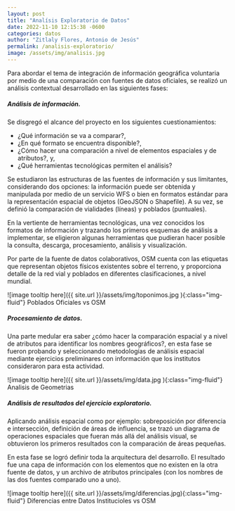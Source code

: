 ```yaml
---
layout: post
title: "Analísis Exploratorio de Datos"
date: 2022-11-10 12:15:38 -0600
categories: datos
author: "Zitlaly Flores, Antonio de Jesús"
permalink: /analisis-exploratorio/
image: /assets/img/analisis.jpg
---
```


Para abordar el tema de integración de información geográfica voluntaria por medio de una comparación con fuentes de datos oficiales, se realizó un análisis contextual desarrollado en las siguientes fases:

##### Análisis de información. 
Se disgregó el alcance del proyecto en los siguientes cuestionamientos:  
* ¿Qué información se va a comparar?,
* ¿En qué formato se encuentra disponible?,
* ¿Cómo hacer una comparación a nivel de elementos espaciales y de atributos?, y,
* ¿Qué herramientas tecnológicas permiten el análisis?  

Se estudiaron las estructuras de las fuentes de información y sus limitantes, considerando dos opciones: la información puede ser obtenida y manipulada por medio de un servicio WFS o bien en formatos estándar para la representación espacial de objetos (GeoJSON o Shapefile). A su vez, se definió la comparación de vialidades (líneas) y poblados (puntuales).  

En la vertiente de herramientas tecnológicas, una vez conocidos los formatos de información y trazando los primeros esquemas de análisis a implementar, se eligieron algunas herramientas que pudieran hacer posible la consulta, descarga, procesamiento, análisis y visualización.  

Por parte de la fuente de datos colaborativos, OSM cuenta con las etiquetas que representan objetos físicos existentes sobre el terreno, y proporciona detalle de la red vial y poblados en diferentes clasificaciones, a nivel mundial.

![image tooltip here]({{ site.url }}/assets/img/toponimos.jpg ){:class="img-fluid"}
Poblados Oficiales vs OSM  


##### Procesamiento de datos.
Una parte medular era saber ¿cómo hacer la comparación espacial y a nivel de atributos para identificar los nombres geográficos?, en esta fase se fueron probando y seleccionando metodologías de análisis espacial mediante ejercicios preliminares con información que los institutos consideraron para esta actividad.  

![image tooltip here]({{ site.url }}/assets/img/data.jpg ){:class="img-fluid"}
Analisis de Geometrias  


##### Análisis de resultados del ejercicio exploratorio.
Aplicando análisis espacial como por ejemplo: sobreposición por diferencia e intersección, definición de áreas de influencia, se trazó un diagrama de operaciones espaciales que fueran más allá del análisis visual, se obtuvieron los primeros resultados con la comparación de áreas pequeñas.  

En esta fase se logró definir toda la arquitectura del desarrollo. El resultado fue una capa de información con los elementos que no existen en la otra fuente de datos, y un archivo de atributos principales (con los nombres de las dos fuentes comparado uno a uno).  

![image tooltip here]({{ site.url }}/assets/img/diferencias.jpg){:class="img-fluid"}
Diferencias entre Datos Institucioles vs OSM
